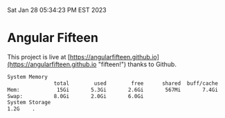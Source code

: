 Sat Jan 28 05:34:23 PM EST 2023

# Angular Fifteen


This project is live at [https://angularfifteen.github.io](https://angularfifteen.github.io "fifteen!") thanks to Github.

```bash
System Memory
               total        used        free      shared  buff/cache   available
Mem:            15Gi       5.3Gi       2.6Gi       567Mi       7.4Gi       9.1Gi
Swap:          8.0Gi       2.0Gi       6.0Gi
System Storage
1.2G	.
```

